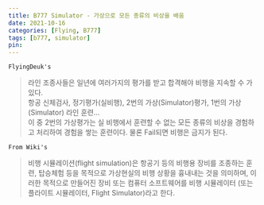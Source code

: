 ```yaml
---
title: B777 Simulator - 가상으로 모든 종류의 비상을 배움
date: 2021-10-16
categories: [Flying, B777]
tags: [b777, simulator]
pin:
---
```


`FlyingDeuk's`
> 라인 조종사들은 일년에 여러가지의 평가를 받고 합격해야 비행을 지속할 수 가 있다. <br>
항공 신체검사, 정기평가(실비행), 2번의 가상(Simulator)평가, 1번의 가상(Simulator) 라인 훈련…  <br>
이 중 2번의 가상평가는 실 비행에서 훈련할 수 없는 모든 종류의 비상을 경험하고 처리하여 경험을 쌓는 훈련이다. 물론 Fail되면 비행은 금지가 된다. <br>
 
`From Wiki's`
> 비행 시뮬레이션(flight simulation)은 항공기 등의 비행용 장비를 조종하는 훈련, 탑승체험 등을 목적으로 가상현실의 비행 상황을 흉내내는 것을 의미하며, 이러한 목적으로 만들어진 장비 또는 컴퓨터 소프트웨어를 비행 시뮬레이터 (또는 플라이트 시뮬레이터, Flight Simulator)라고 한다.

